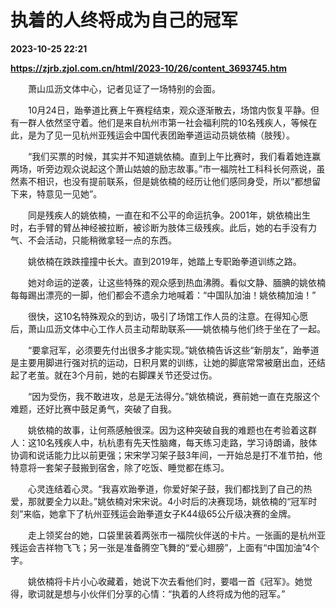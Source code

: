 # 执着的人终将成为自己的冠军

**2023-10-25 22:21**

**https://zjrb.zjol.com.cn/html/2023-10/26/content_3693745.htm**

　　萧山瓜沥文体中心，记者见证了一场特别的会面。

　　10月24日，跆拳道比赛上午赛程结束，观众逐渐散去，场馆内恢复平静。但有一群人依然坚守着。他们是来自杭州市第一社会福利院的10名残疾人，等候在此，是为了见一见杭州亚残运会中国代表团跆拳道运动员姚依楠（肢残）。

　　“我们买票的时候，其实并不知道姚依楠。直到上午比赛时，我们看着她连赢两场，听旁边观众说起这个萧山姑娘的励志故事。”市一福院社工科科长何燕说，虽然素不相识，也没有提前联系，但是姚依楠的经历让他们感同身受，所以“都想留下来，特意见一见她”。

　　同是残疾人的姚依楠，一直在和不公平的命运抗争。2001年，姚依楠出生时，右手臂的臂丛神经被拉断，被诊断为肢体三级残疾。此后，她的右手没有力气、不会活动，只能稍微拿轻一点的东西。

　　姚依楠在跌跌撞撞中长大。直到2019年，她踏上专职跆拳道训练之路。

　　她对命运的逆袭，让这些特殊的观众感到热血沸腾。看似文静、腼腆的姚依楠每每踢出漂亮的一脚，他们都会不遗余力地喊着：“中国队加油！姚依楠加油！”

　　很快，这10名特殊观众的到访，吸引了场馆工作人员的注意。在得知心愿后，萧山瓜沥文体中心工作人员主动帮助联系——姚依楠与他们终于坐在了一起。

　　“要拿冠军，必须要先付出很多才能实现。”姚依楠告诉这些“新朋友”，跆拳道是主要用脚进行强对抗的运动，日积月累的训练，让她的脚底常常被磨出血，还结起了老茧。就在3个月前，她的右脚踝关节还受过伤。

　　“因为受伤，我不敢进攻，总是无法得分。”姚依楠说，赛前她一直在克服这个难题，还好比赛中鼓足勇气，突破了自我。

　　姚依楠的故事，让何燕感触很深。因为这种突破自我的难题也在考验着这群人：这10名残疾人中，杭杭患有先天性脑瘫，每天练习走路，学习诗朗诵，肢体协调和说话能力比以前更强；宋宋学习架子鼓3年间，一开始总是打不准节拍，他特意将一套架子鼓搬到宿舍，除了吃饭、睡觉都在练习。

　　心灵连结着心灵。“我喜欢跆拳道，你爱好架子鼓，我们都找到了自己的热爱，那就要全力以赴。”姚依楠对宋宋说。4小时后的决赛现场，姚依楠的“冠军时刻”来临，她拿下了杭州亚残运会跆拳道女子K44级65公斤级决赛的金牌。

　　走上领奖台的她，口袋里装着两张市一福院伙伴送的卡片。一张画的是杭州亚残运会吉祥物飞飞；另一张是准备腾空飞舞的“爱心翅膀”，上面有“中国加油”4个字。

　　姚依楠将卡片小心收藏着，她说下次去看他们时，要唱一首《冠军》。她觉得，歌词就是想与小伙伴们分享的心情：“执着的人终将成为他的冠军。”